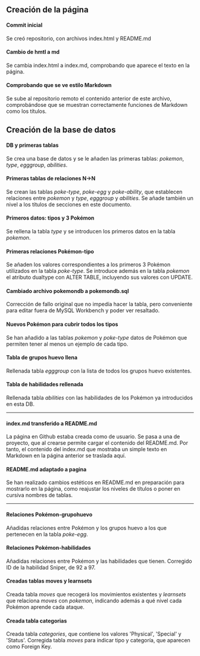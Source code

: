 ## Creación de la página

#### Commit inicial
Se creó repositorio, con archivos index.html y README.md

#### Cambio de hmtl a md
Se cambia index.html a index.md, comprobando que aparece el texto en la página.

#### Comprobando que se ve estilo Markdown
Se sube al repositorio remoto el contenido anterior de este archivo, comprobándose que se muestran correctamente funciones de Markdown como los títulos.


## Creación de la base de datos

#### DB y primeras tablas
Se crea una base de datos y se le añaden las primeras tablas: *pokemon*, *type*, *egggroup*, *abilities*.

#### Primeras tablas de relaciones N->N
Se crean las tablas *poke-type*, *poke-egg* y *poke-ability*, que establecen relaciones entre *pokemon* y *type*, *egggroup* y *abilities*. Se añade también un nivel a los títulos de secciones en este documento.

#### Primeros datos: tipos y 3 Pokémon
Se rellena la tabla *type* y se introducen los primeros datos en la tabla *pokemon*.

#### Primeras relaciones Pokémon-tipo
Se añaden los valores correspondientes a los primeros 3 Pokémon utilizados en la tabla *poke-type*. Se introduce además en la tabla *pokemon* el atributo dualtype con ALTER TABLE, incluyendo sus valores con UPDATE.

#### Cambiado archivo pokemondb a pokemondb.sql
Corrección de fallo original que no impedía hacer la tabla, pero conveniente para editar fuera de MySQL Workbench y poder ver resaltado.

#### Nuevos Pokémon para cubrir todos los tipos
Se han añadido a las tablas *pokemon* y *poke-type* datos de Pokémon que permiten tener al menos un ejemplo de cada tipo.

#### Tabla de grupos huevo llena
Rellenada tabla *egggroup* con la lista de todos los grupos huevo existentes.

#### Tabla de habilidades rellenada
Rellenada tabla *abilities* con las habilidades de los Pokémon ya introducidos en esta DB.

___

#### index.md transferido a README.md
La página en Github estaba creada como de usuario. Se pasa a una de proyecto, que al crearse permite cargar el contenido del README.md. Por tanto, el contenido del index.md que mostraba un simple texto en Markdown en la página anterior se traslada aquí.

#### README.md adaptado a pagina
Se han realizado cambios estéticos en README.md en preparación para mostrarlo en la página, como reajustar los niveles de títulos o poner en cursiva nombres de tablas.

___

#### Relaciones Pokémon-grupohuevo
Añadidas relaciones entre Pokémon y los grupos huevo a los que pertenecen en la tabla *poke-egg*.

#### Relaciones Pokémon-habilidades
Añadidas relaciones entre Pokémon y las habilidades que tienen. Corregido ID de la habilidad Sniper, de 92 a 97.

#### Creadas tablas moves y learnsets
Creada tabla *moves* que recogerá los movimientos existentes y *learnsets* que relaciona *moves* con *pokemon*, indicando además a qué nivel cada Pokémon aprende cada ataque.

#### Creada tabla categorias
Creada tabla *categories*, que contiene los valores 'Physical', 'Special' y 'Status'. Corregida tabla *moves* para indicar tipo y categoría, que aparecen como Foreign Key.


